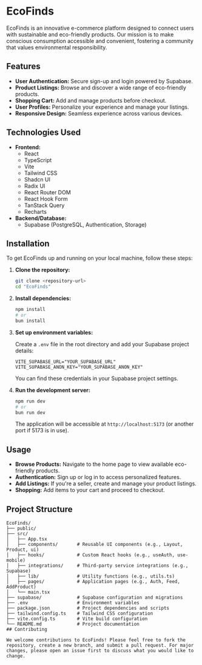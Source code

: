 # EcoFinds

EcoFinds is an innovative e-commerce platform designed to connect users with sustainable and eco-friendly products. Our mission is to make conscious consumption accessible and convenient, fostering a community that values environmental responsibility.

## Features

- **User Authentication:** Secure sign-up and login powered by Supabase.
- **Product Listings:** Browse and discover a wide range of eco-friendly products.
- **Shopping Cart:** Add and manage products before checkout.
- **User Profiles:** Personalize your experience and manage your listings.
- **Responsive Design:** Seamless experience across various devices.

## Technologies Used

- **Frontend:**
  - React
  - TypeScript
  - Vite
  - Tailwind CSS
  - Shadcn UI
  - Radix UI
  - React Router DOM
  - React Hook Form
  - TanStack Query
  - Recharts
- **Backend/Database:**
  - Supabase (PostgreSQL, Authentication, Storage)

## Installation

To get EcoFinds up and running on your local machine, follow these steps:

1.  **Clone the repository:**

    ```bash
    git clone <repository-url>
    cd "EcoFinds"
    ```

2.  **Install dependencies:**

    ```bash
    npm install
    # or
    bun install
    ```

3.  **Set up environment variables:**

    Create a `.env` file in the root directory and add your Supabase project details:

    ```env
    VITE_SUPABASE_URL="YOUR_SUPABASE_URL"
    VITE_SUPABASE_ANON_KEY="YOUR_SUPABASE_ANON_KEY"
    ```

    You can find these credentials in your Supabase project settings.

4.  **Run the development server:**

    ```bash
    npm run dev
    # or
    bun run dev
    ```

    The application will be accessible at `http://localhost:5173` (or another port if 5173 is in use).

## Usage

-   **Browse Products:** Navigate to the home page to view available eco-friendly products.
-   **Authentication:** Sign up or log in to access personalized features.
-   **Add Listings:** If you're a seller, create and manage your product listings.
-   **Shopping:** Add items to your cart and proceed to checkout.

## Project Structure

```
EcoFinds/
├── public/
├── src/
│   ├── App.tsx
│   ├── components/       # Reusable UI components (e.g., Layout, Product, ui)
│   ├── hooks/            # Custom React hooks (e.g., useAuth, use-mobile)
│   ├── integrations/     # Third-party service integrations (e.g., Supabase)
│   ├── lib/              # Utility functions (e.g., utils.ts)
│   ├── pages/            # Application pages (e.g., Auth, Feed, AddProduct)
│   └── main.tsx
├── supabase/             # Supabase configuration and migrations
├── .env                  # Environment variables
├── package.json          # Project dependencies and scripts
├── tailwind.config.ts    # Tailwind CSS configuration
├── vite.config.ts        # Vite build configuration
└── README.md             # Project documentation
## Contributing

We welcome contributions to EcoFinds! Please feel free to fork the repository, create a new branch, and submit a pull request. For major changes, please open an issue first to discuss what you would like to change.
